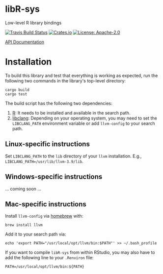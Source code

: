 # libR-sys

Low-level R library bindings

[![Travis Build Status](https://api.travis-ci.org/extendr/libR-sys.svg?branch=master)](https://travis-ci.org/extendr/libR-sys)
[![Crates.io](http://meritbadge.herokuapp.com/libR-sys)](https://crates.io/crates/libR-sys)
[![License: Apache-2.0](https://img.shields.io/crates/l/rustr.svg)](#License)

[API Documentation](https://extendr.github.io/libR-sys/master/libR_sys/index.html)


# Installation

To build this library and test that everything is working as expected, run the following two commands in the library's top-level directory:

```
cargo build
cargo test
```

The build script has the following two dependencies:

1. [R](https://cran.r-project.org/): It needs to be installed and available in the search path.
2. [libclang](https://clang.llvm.org/docs/Tooling.html): Depending on your operating system, you may need to set the `LIBCLANG_PATH` environment variable or add `llvm-config` to your search path.

## Linux-specific instructions

Set `LIBCLANG_PATH` to the `lib` directory of your `llvm` installation. E.g., 
`LIBCLANG_PATH=/usr/lib/llvm-3.9/lib`.

## Windows-specific instructions

... coming soon ...

## Mac-specific instructions

Install `llvm-config` via [homebrew](https://brew.sh/) with:
```
brew install llvm
```

Add it to your search path via:
```
echo 'export PATH="/usr/local/opt/llvm/bin:$PATH"' >> ~/.bash_profile
```

If you want to compile `libR-sys` from within RStudio, you may also have to add the following line to your `.Renviron` file:
```
PATH=/usr/local/opt/llvm/bin:${PATH}
```